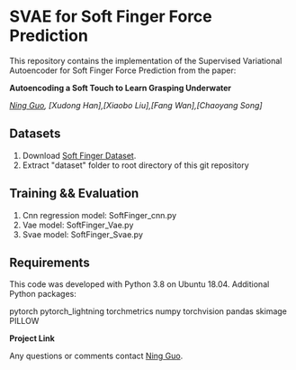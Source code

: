 # SVAE for Soft Finger Force Prediction

This repository contains the implementation of the Supervised Variational Autoencoder for Soft Finger Force Prediction from the paper:

**Autoencoding a Soft Touch to Learn Grasping Underwater**

*[Ning Guo](https://gabriel-ning.github.io/), [Xudong Han],[Xiaobo Liu],[Fang Wan],[Chaoyang Song]*


## Datasets

1. Download [Soft Finger Dataset](https://drive.google.com/file/d/19CmZHYsDnuvNeUjVXZHiOqFZsTBYsM9z/view?usp=sharing). 
2. Extract "dataset" folder to root directory of this git repository


## Training && Evaluation

1. Cnn regression model: SoftFinger_cnn.py
2. Vae model: SoftFinger_Vae.py
3. Svae model: SoftFinger_Svae.py


## Requirements

This code was developed with Python 3.8 on Ubuntu 18.04.  Additional Python packages:

pytorch
pytorch_lightning
torchmetrics
numpy
torchvision
pandas
skimage
PILLOW


**Project Link**

Any questions or comments contact [Ning Guo](https://gabriel-ning.github.io/research/softfingerlearning/).
